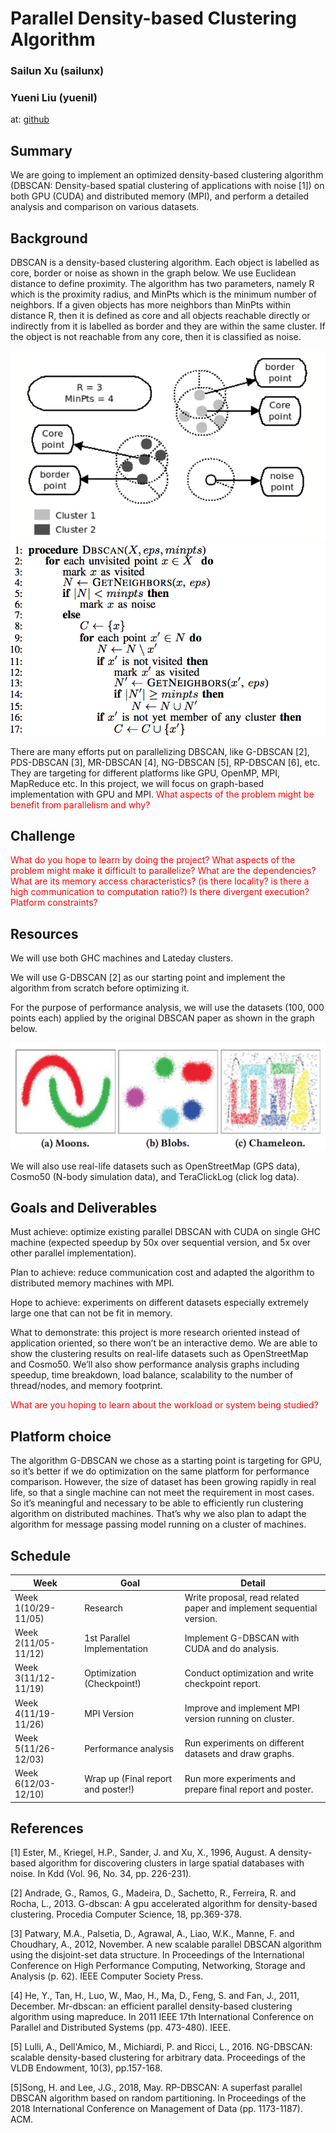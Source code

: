 # Parallel Density-based Clustering Algorithm
### Sailun Xu (sailunx)
### Yueni Liu (yuenil)

at: [github](https://github.com/celsius38/15618_project)

## Summary

We are going to implement an optimized density-based clustering algorithm (DBSCAN: Density-based spatial clustering of applications with noise [1]) on both GPU (CUDA) and distributed memory (MPI), and perform a detailed analysis and comparison on various datasets.

## Background

DBSCAN is a density-based clustering algorithm. Each object is labelled as core, border or noise as shown in the graph below. We use Euclidean distance to define proximity. The algorithm has two parameters, namely R which is the proximity radius, and MinPts which is the minimum number of neighbors. If a given objects has more neighbors than MinPts within distance R, then it is defined as core and all objects reachable directly or indirectly from it is labelled as border and they are within the same cluster. If the object is not reachable from any core, then it is classified as noise.


<div style="text-align:center"><img src ="image/dbscan.png" /></div>

<div style="text-align:center"><img src ="image/dbscan_pseudo.png" /></div>

There are many efforts put on parallelizing DBSCAN, like G-DBSCAN [2], PDS-DBSCAN [3], MR-DBSCAN [4], NG-DBSCAN [5], RP-DBSCAN [6], etc. They are targeting for different platforms like GPU, OpenMP, MPI, MapReduce etc. In this project, we will focus on graph-based implementation with GPU and MPI.
<span style="color:red"> What aspects of the problem might be benefit from parallelism and why?
</span>

## Challenge
<span style="color:red"> 
What do you hope to learn by doing the project?   
What aspects of the problem might make it difficult to parallelize?   
What are the dependencies?   
What are its memory access characteristics?    (is there locality? is there a high communication to computation ratio?)   
Is there divergent execution?   
Platform constraints?   

</span>

## Resources
We will use both GHC machines and Lateday clusters.

We will use G-DBSCAN [2] as our starting point and implement the algorithm from scratch before optimizing it.

For the purpose of performance analysis, we will use the datasets (100, 000 points each) applied by the original DBSCAN paper as shown in the graph below. 

<div style="text-align:center"><img src ="image/cluster_type.png" /></div>

We will also use real-life datasets such as OpenStreetMap (GPS data), Cosmo50 (N-body simulation data), and TeraClickLog (click log data).

## Goals and Deliverables
Must achieve: optimize existing parallel DBSCAN with CUDA on single GHC machine (expected speedup by 50x over sequential version, and 5x over other parallel implementation).

Plan to achieve: reduce communication cost and adapted the algorithm to distributed memory machines with MPI.

Hope to achieve: experiments on different datasets especially extremely large one that can not be fit in memory.

What to demonstrate: this project is more research oriented instead of application oriented, so there won’t be an interactive demo. We are able to show the clustering results on real-life datasets such as OpenStreetMap and Cosmo50. We’ll also show performance analysis graphs including speedup, time breakdown, load balance, scalability to the number of thread/nodes, and memory footprint. 

<span style="color:red"> What are you hoping to learn about the workload or system being studied?</span>

## Platform choice
The algorithm G-DBSCAN we chose as a starting point is targeting for GPU, so it’s better if we do optimization on the same platform for performance comparison. However, the size of dataset has been growing rapidly in real life, so that a single machine can not meet the requirement in most cases. So it’s meaningful and necessary to be able to efficiently run clustering algorithm on distributed machines. That’s why we also plan to adapt the algorithm for message passing model running on a cluster of machines. 


## Schedule 
| Week                | Goal                               | Detail                                                               |
|---------------------|------------------------------------|----------------------------------------------------------------------|
| Week 1(10/29-11/05) | Research                           | Write proposal, read related paper and implement sequential version. |
| Week 2(11/05-11/12) | 1st Parallel Implementation        | Implement G-DBSCAN with CUDA and do analysis.                        |
| Week 3(11/12-11/19) | Optimization (Checkpoint!)         | Conduct optimization and write checkpoint report.                    |
| Week 4(11/19-11/26) | MPI Version                        | Improve and implement MPI version running on cluster.                |
| Week 5(11/26-12/03) | Performance analysis               | Run experiments on different datasets and draw graphs.               |
| Week 6(12/03-12/10) | Wrap up (Final report and poster!) | Run more experiments and prepare final report and poster.            |
## References

[1] Ester, M., Kriegel, H.P., Sander, J. and Xu, X., 1996, August. A density-based algorithm for discovering clusters in large spatial databases with noise. In Kdd (Vol. 96, No. 34, pp. 226-231).

[2] Andrade, G., Ramos, G., Madeira, D., Sachetto, R., Ferreira, R. and Rocha, L., 2013. G-dbscan: A gpu accelerated algorithm for density-based clustering. Procedia Computer Science, 18, pp.369-378.

[3] Patwary, M.A., Palsetia, D., Agrawal, A., Liao, W.K., Manne, F. and Choudhary, A., 2012, November. A new scalable parallel DBSCAN algorithm using the disjoint-set data structure. In Proceedings of the International Conference on High Performance Computing, Networking, Storage and Analysis (p. 62). IEEE Computer Society Press.

[4] He, Y., Tan, H., Luo, W., Mao, H., Ma, D., Feng, S. and Fan, J., 2011, December. Mr-dbscan: an efficient parallel density-based clustering algorithm using mapreduce. In 2011 IEEE 17th International Conference on Parallel and Distributed Systems (pp. 473-480). IEEE.

[5] Lulli, A., Dell'Amico, M., Michiardi, P. and Ricci, L., 2016. NG-DBSCAN: scalable density-based clustering for arbitrary data. Proceedings of the VLDB Endowment, 10(3), pp.157-168.

[5]Song, H. and Lee, J.G., 2018, May. RP-DBSCAN: A superfast parallel DBSCAN algorithm based on random partitioning. In Proceedings of the 2018 International Conference on Management of Data (pp. 1173-1187). ACM.
